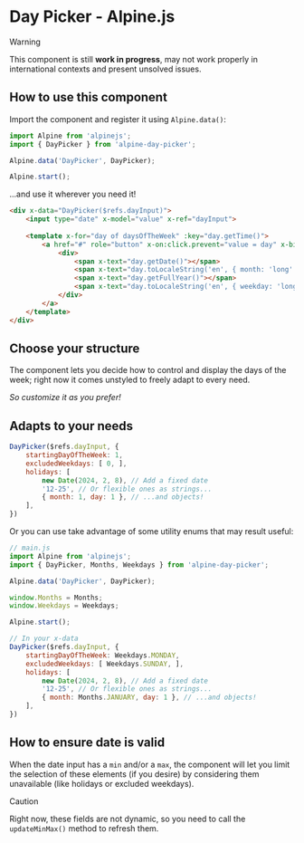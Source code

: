 # Day Picker - Alpine.js

> [!WARNING]  
> This component is still **work in progress**, may not work properly in
> international contexts and present unsolved issues.

## How to use this component

Import the component and register it using `Alpine.data()`:

```js
import Alpine from 'alpinejs';
import { DayPicker } from 'alpine-day-picker';

Alpine.data('DayPicker', DayPicker);

Alpine.start();
```

...and use it wherever you need it!

```html
<div x-data="DayPicker($refs.dayInput)">
    <input type="date" x-model="value" x-ref="dayInput">
    
    <template x-for="day of daysOfTheWeek" :key="day.getTime()">
        <a href="#" role="button" x-on:click.prevent="value = day" x-bind:aria-disabled="!isDayAvailable(day)">
            <div>
                <span x-text="day.getDate()"></span>
                <span x-text="day.toLocaleString('en', { month: 'long' })"></span>
                <span x-text="day.getFullYear()"></span>
                <span x-text="day.toLocaleString('en', { weekday: 'long' })"></span>
            </div>
        </a>
    </template>
</div>
```
## Choose your structure

The component lets you decide how to control and display the days of the week; right 
now it comes unstyled to freely adapt to every need.

_So customize it as you prefer!_

## Adapts to your needs

```js
DayPicker($refs.dayInput, {
    startingDayOfTheWeek: 1,
    excludedWeekdays: [ 0, ],
    holidays: [
        new Date(2024, 2, 8), // Add a fixed date
        '12-25', // Or flexible ones as strings...
        { month: 1, day: 1 }, // ...and objects!
    ],
})
```

Or you can use take advantage of some utility enums that may result useful:

```js
// main.js
import Alpine from 'alpinejs';
import { DayPicker, Months, Weekdays } from 'alpine-day-picker';

Alpine.data('DayPicker', DayPicker);

window.Months = Months;
window.Weekdays = Weekdays;

Alpine.start();

// In your x-data
DayPicker($refs.dayInput, {
    startingDayOfTheWeek: Weekdays.MONDAY,
    excludedWeekdays: [ Weekdays.SUNDAY, ],
    holidays: [
        new Date(2024, 2, 8), // Add a fixed date
        '12-25', // Or flexible ones as strings...
        { month: Months.JANUARY, day: 1 }, // ...and objects!
    ],
})
```

## How to ensure date is valid

When the date input has a `min` and/or a `max`, the component will let you limit the
selection of these elements (if you desire) by considering them unavailable (like
holidays or excluded weekdays).

> [!CAUTION]  
> Right now, these fields are not dynamic, so you need to call the `updateMinMax()`
> method to refresh them.
